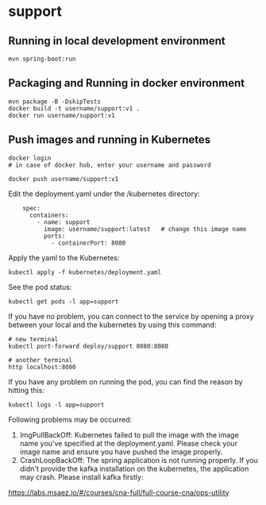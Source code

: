 # support

## Running in local development environment

```
mvn spring-boot:run
```

## Packaging and Running in docker environment

```
mvn package -B -DskipTests
docker build -t username/support:v1 .
docker run username/support:v1
```

## Push images and running in Kubernetes

```
docker login 
# in case of docker hub, enter your username and password

docker push username/support:v1
```

Edit the deployment.yaml under the /kubernetes directory:
```
    spec:
      containers:
        - name: support
          image: username/support:latest   # change this image name
          ports:
            - containerPort: 8080

```

Apply the yaml to the Kubernetes:
```
kubectl apply -f kubernetes/deployment.yaml
```

See the pod status:
```
kubectl get pods -l app=support
```

If you have no problem, you can connect to the service by opening a proxy between your local and the kubernetes by using this command:
```
# new terminal
kubectl port-forward deploy/support 8080:8080

# another terminal
http localhost:8080
```

If you have any problem on running the pod, you can find the reason by hitting this:
```
kubectl logs -l app=support
```

Following problems may be occurred:

1. ImgPullBackOff:  Kubernetes failed to pull the image with the image name you've specified at the deployment.yaml. Please check your image name and ensure you have pushed the image properly.
1. CrashLoopBackOff: The spring application is not running properly. If you didn't provide the kafka installation on the kubernetes, the application may crash. Please install kafka firstly:

https://labs.msaez.io/#/courses/cna-full/full-course-cna/ops-utility

